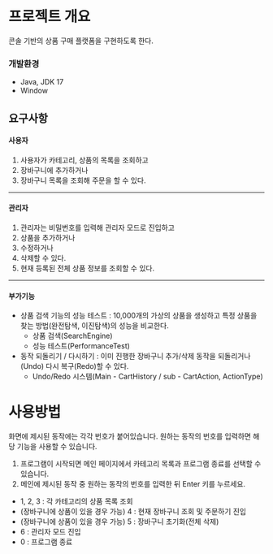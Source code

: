 # 프로젝트 개요
콘솔 기반의 상품 구매 플랫폼을 구현하도록 한다.
### 개발환경
- Java, JDK 17
- Window
## 요구사항
#### 사용자
1) 사용자가 카테고리, 상품의 목록을 조회하고
2) 장바구니에 추가하거나
3) 장바구니 목록을 조회해 주문을 할 수 있다.
 
---

#### 관리자
1) 관리자는 비밀번호를 입력해 관리자 모드로 진입하고
2) 상품을 추가하거나
3) 수정하거나
4) 삭제할 수 있다.
5) 현재 등록된 전체 상품 정보를 조회할 수 있다.

---

#### 부가기능
- 상품 검색 기능의 성능 테스트 : 10,000개의 가상의 상품을 생성하고 특정 상품을 찾는 방법(완전탐색, 이진탐색)의 성능을 비교한다.
  - 상품 검색(SearchEngine)
  - 성능 테스트(PerformanceTest)
- 동작 되돌리기 / 다시하기 : 이미 진행한 장바구니 추가/삭제 동작을 되돌리거나(Undo) 다시 복구(Redo)할 수 있다.
  - Undo/Redo 시스템(Main - CartHistory / sub - CartAction, ActionType)

# 사용방법
화면에 제시된 동작에는 각각 번호가 붙어있습니다. 원하는 동작의 번호를 입력하면 해당 기능을 사용할 수 있습니다. 
1. 프로그램이 시작되면 메인 페이지에서 카테고리 목록과 프로그램 종료를 선택할 수 있습니다.
2. 메인에 제시된 동작 중 원하는 동작의 번호를 입력한 뒤 Enter 키를 누르세요.
 - 1, 2, 3 : 각 카테고리의 상품 목록 조회
 - (장바구니에 상품이 있을 경우 가능) 4 : 현재 장바구니 조회 및 주문하기 진입
 - (장바구니에 상품이 있을 경우 가능) 5 : 장바구니 초기화(전체 삭제)
 - 6 : 관리자 모드 진입
 - 0 : 프로그램 종료

